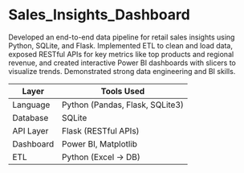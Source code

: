 # Sales_Insights_Dashboard
Developed an end-to-end data pipeline for retail sales insights using Python, SQLite, and Flask. Implemented ETL to clean and load data, exposed RESTful APIs for key metrics like top products and regional revenue, and created interactive Power BI dashboards with slicers to visualize trends. Demonstrated strong data engineering and BI skills.

 Layer        | Tools Used                                  |
|-------------|---------------------------------------------|
| Language    | Python (Pandas, Flask, SQLite3)             |
| Database    | SQLite                                      |
| API Layer   | Flask (RESTful APIs)                        |
| Dashboard   | Power BI, Matplotlib                        |
| ETL         | Python (Excel → DB)                         |
